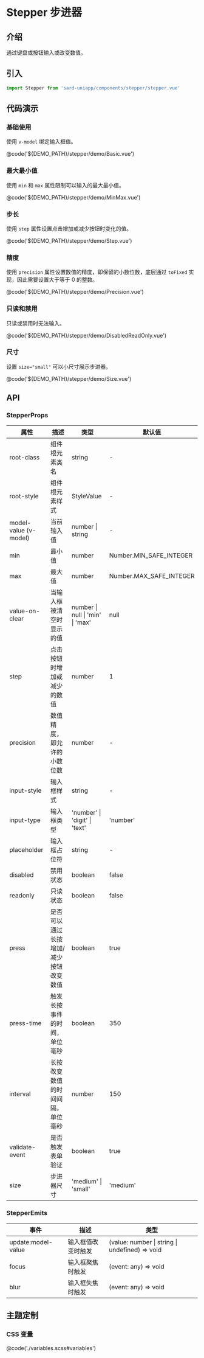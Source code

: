 # Stepper 步进器

## 介绍

通过键盘或按钮输入或改变数值。

## 引入

```ts
import Stepper from 'sard-uniapp/components/stepper/stepper.vue'
```

## 代码演示

### 基础使用

使用 `v-model` 绑定输入框值。

@code('${DEMO_PATH}/stepper/demo/Basic.vue')

### 最大最小值

使用 `min` 和 `max` 属性限制可以输入的最大最小值。

@code('${DEMO_PATH}/stepper/demo/MinMax.vue')

### 步长

使用 `step` 属性设置点击增加或减少按钮时变化的值。

@code('${DEMO_PATH}/stepper/demo/Step.vue')

### 精度

使用 `precision` 属性设置数值的精度，即保留的小数位数，底层通过 `toFixed` 实现，因此需要设置大于等于 0 的整数。

@code('${DEMO_PATH}/stepper/demo/Precision.vue')

### 只读和禁用

只读或禁用时无法输入。

@code('${DEMO_PATH}/stepper/demo/DisabledReadOnly.vue')

### 尺寸

设置 `size="small"` 可以小尺寸展示步进器。

@code('${DEMO_PATH}/stepper/demo/Size.vue')

## API

### StepperProps

| 属性                  | 描述                                  | 类型                             | 默认值                  |
| --------------------- | ------------------------------------- | -------------------------------- | ----------------------- |
| root-class            | 组件根元素类名                        | string                           | -                       |
| root-style            | 组件根元素样式                        | StyleValue                       | -                       |
| model-value (v-model) | 当前输入值                            | number \| string                 | -                       |
| min                   | 最小值                                | number                           | Number.MIN_SAFE_INTEGER |
| max                   | 最大值                                | number                           | Number.MAX_SAFE_INTEGER |
| value-on-clear        | 当输入框被清空时显示的值              | number \| null \| 'min' \| 'max' | null                    |
| step                  | 点击按钮时增加或减少的数值            | number                           | 1                       |
| precision             | 数值精度，即允许的小数位数            | number                           | -                       |
| input-style           | 输入框样式                            | string                           | -                       |
| input-type            | 输入框类型                            | 'number' \| 'digit' \| 'text'    | 'number'                |
| placeholder           | 输入框占位符                          | string                           | -                       |
| disabled              | 禁用状态                              | boolean                          | false                   |
| readonly              | 只读状态                              | boolean                          | false                   |
| press                 | 是否可以通过长按增加/减少按钮改变数值 | boolean                          | true                    |
| press-time            | 触发长按事件的时间，单位毫秒          | boolean                          | 350                     |
| interval              | 长按改变数值的时间间隔，单位毫秒      | number                           | 150                     |
| validate-event        | 是否触发表单验证                      | boolean                          | true                    |
| size                  | 步进器尺寸                            | 'medium' \| 'small'              | 'medium'                |

### StepperEmits

| 事件               | 描述               | 类型                                           |
| ------------------ | ------------------ | ---------------------------------------------- |
| update:model-value | 输入框值改变时触发 | (value: number \| string \| undefined) => void |
| focus              | 输入框聚焦时触发   | (event: any) => void                           |
| blur               | 输入框失焦时触发   | (event: any) => void                           |

## 主题定制

### CSS 变量

@code('./variables.scss#variables')
